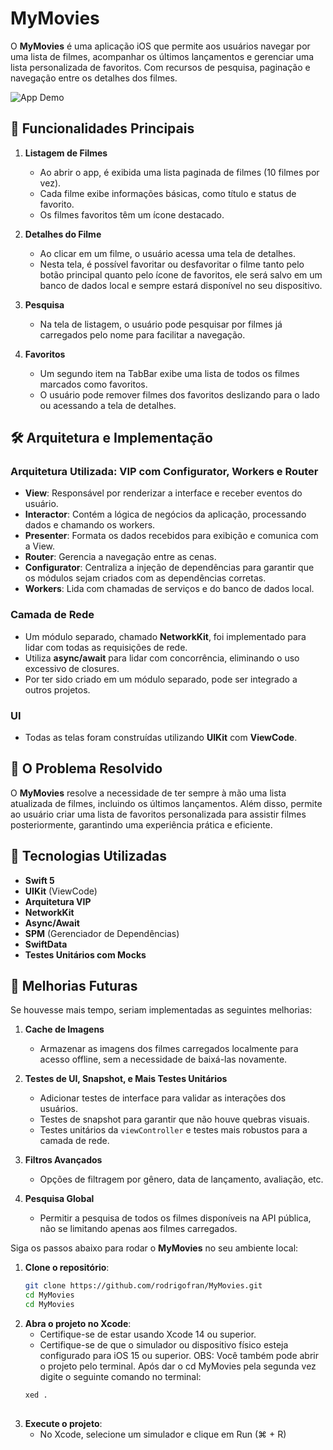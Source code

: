 # MyMovies

O **MyMovies** é uma aplicação iOS que permite aos usuários navegar por uma lista de filmes, acompanhar os últimos lançamentos e gerenciar uma lista personalizada de favoritos. Com recursos de pesquisa, paginação e navegação entre os detalhes dos filmes.

![App Demo](https://i.giphy.com/media/v1.Y2lkPTc5MGI3NjExZnBjeXkxM2hwcm5qbDA3ZDJtdjVyZTJ5OHBrZXZqcWV0Z2M2ZDloMiZlcD12MV9pbnRlcm5hbF9naWZfYnlfaWQmY3Q9Zw/8tPZOxniIFv0Tz5nUb/giphy.gif)


## 📱 Funcionalidades Principais

1. **Listagem de Filmes**
   - Ao abrir o app, é exibida uma lista paginada de filmes (10 filmes por vez).
   - Cada filme exibe informações básicas, como título e status de favorito.
   - Os filmes favoritos têm um ícone destacado.

2. **Detalhes do Filme**
   - Ao clicar em um filme, o usuário acessa uma tela de detalhes.
   - Nesta tela, é possível favoritar ou desfavoritar o filme tanto pelo botão principal quanto pelo ícone de favoritos, ele será salvo em um banco de dados local e sempre estará disponível no seu dispositivo.

3. **Pesquisa**
   - Na tela de listagem, o usuário pode pesquisar por filmes já carregados pelo nome para facilitar a navegação.

4. **Favoritos**
   - Um segundo item na TabBar exibe uma lista de todos os filmes marcados como favoritos.
   - O usuário pode remover filmes dos favoritos deslizando para o lado ou acessando a tela de detalhes.


## 🛠 Arquitetura e Implementação

### **Arquitetura Utilizada**: VIP com Configurator, Workers e Router

- **View**: Responsável por renderizar a interface e receber eventos do usuário.
- **Interactor**: Contém a lógica de negócios da aplicação, processando dados e chamando os workers.
- **Presenter**: Formata os dados recebidos para exibição e comunica com a View.
- **Router**: Gerencia a navegação entre as cenas.
- **Configurator**: Centraliza a injeção de dependências para garantir que os módulos sejam criados com as dependências corretas.
- **Workers**: Lida com chamadas de serviços e do banco de dados local.

### **Camada de Rede**
- Um módulo separado, chamado **NetworkKit**, foi implementado para lidar com todas as requisições de rede.
- Utiliza **async/await** para lidar com concorrência, eliminando o uso excessivo de closures.
- Por ter sido criado em um módulo separado, pode ser integrado a outros projetos.

### **UI**
- Todas as telas foram construídas utilizando **UIKit** com **ViewCode**.


## 🌟 O Problema Resolvido

O **MyMovies** resolve a necessidade de ter sempre à mão uma lista atualizada de filmes, incluindo os últimos lançamentos. Além disso, permite ao usuário criar uma lista de favoritos personalizada para assistir filmes posteriormente, garantindo uma experiência prática e eficiente.

## 🔧 Tecnologias Utilizadas

- **Swift 5**
- **UIKit** (ViewCode)
- **Arquitetura VIP**
- **NetworkKit**
- **Async/Await**
- **SPM** (Gerenciador de Dependências)
- **SwiftData**
- **Testes Unitários com Mocks**


## 🚀 Melhorias Futuras

Se houvesse mais tempo, seriam implementadas as seguintes melhorias:

1. **Cache de Imagens**
   - Armazenar as imagens dos filmes carregados localmente para acesso offline, sem a necessidade de baixá-las novamente.

2. **Testes de UI, Snapshot, e Mais Testes Unitários**
   - Adicionar testes de interface para validar as interações dos usuários.
   - Testes de snapshot para garantir que não houve quebras visuais.
   - Testes unitários da `viewController` e testes mais robustos para a camada de rede.

3. **Filtros Avançados**
   - Opções de filtragem por gênero, data de lançamento, avaliação, etc.

4. **Pesquisa Global**
   - Permitir a pesquisa de todos os filmes disponíveis na API pública, não se limitando apenas aos filmes carregados.

Siga os passos abaixo para rodar o **MyMovies** no seu ambiente local:

1. **Clone o repositório**:
   ```bash
   git clone https://github.com/rodrigofran/MyMovies.git
   cd MyMovies
   cd MyMovies
   
2. **Abra o projeto no Xcode**:
   - Certifique-se de estar usando Xcode 14 ou superior.
   - Certifique-se de que o simulador ou dispositivo físico esteja configurado para iOS 15 ou superior.
OBS: Você também pode abrir o projeto pelo terminal. Após dar o cd MyMovies pela segunda vez digite o seguinte comando no terminal:
   ```bash
   xed .
  
3. **Execute o projeto**:
   - No Xcode, selecione um simulador e clique em Run (⌘ + R)
